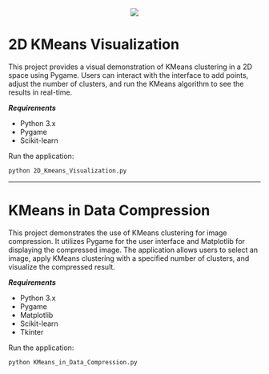 <div align="center">
    <img src="https://readme-typing-svg.herokuapp.com/?font=Righteous&size=60&center=true&vCenter=true&width=800&height=90&duration=4000&lines=KMeans+Clustering" />
</div>

# 2D KMeans Visualization
This project provides a visual demonstration of KMeans clustering in a 2D space using Pygame. Users can interact with the interface to add points, adjust the number of clusters, and run the KMeans algorithm to see the results in real-time.

***Requirements***
- Python 3.x
- Pygame
- Scikit-learn

Run the application:
```bash
python 2D_Kmeans_Visualization.py
```

---

# KMeans in Data Compression
This project demonstrates the use of KMeans clustering for image compression. It utilizes Pygame for the user interface and Matplotlib for displaying the compressed image. The application allows users to select an image, apply KMeans clustering with a specified number of clusters, and visualize the compressed result.

***Requirements***
- Python 3.x
- Pygame
- Matplotlib
- Scikit-learn
- Tkinter

Run the application:
```bash
python KMeans_in_Data_Compression.py
```
